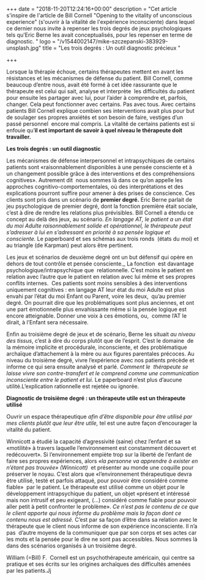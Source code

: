+++
date = "2018-11-20T12:24:16+00:00"
description = "Cet article s'inspire de l'article de Bill Cornell \"Opening to the vitality of unconscious experience\" (s'ouvrir à la vitalité de l'expérience inconsciente) dans lequel ce dernier nous invite à repenser les trois degrés de jeux psychologiques tels qu'Eric Berne les avait conceptualisés, pour les repenser en terme de diagnostic. "
logo = "/v1544002147/mike-szczepanski-383929-unsplash.jpg"
title = "Les trois degrés : Un outil diagnostic précieux "

+++

Lorsque la thérapie échoue, certains thérapeutes mettent en avant les résistances et les mécanismes de défense du patient. Bill Cornell, comme beaucoup d’entre nous, avait été formé à cet idée rassurante que le thérapeute est celui qui sait, analyse et interprète  les difficultés du patient pour ensuite les partager avec lui, pour l’aider à comprendre et, parfois, changer. Cela peut fonctionner avec certains. Pas avec tous. Avec certains patients Bill Cornell explique combien ses interventions avait plus pour but de soulager ses propres anxiétés et son besoin de faire, vestiges d’un passé personnel  encore mal compris. La vitalité de certains patients est si enfouie qu’**il est important de savoir à quel niveau le thérapeute doit travailler.**

**Les trois degrés : un outil diagnostic**

Les mécanismes de défense interpersonnel et intrapsychiques de certains patients sont «raisonnablement disponibles à une pensée consciente et à un changement possible grâce à des interventions et des compréhensions cognitives». Autrement dit  nous sommes là dans ce qu’on appelle les approches cognitivo-comportementales, où des interprétations et des explications pourront suffire pour amener à des prises de conscience. Ces clients sont pris dans un scénario de **premier degré.** Eric Berne parlait de jeu psychologique de premier degré, dont la fonction première était sociale, c’est à dire de rendre les relations plus prévisibles. Bill Cornell a étendu ce concept au delà des jeux, au scénario. _En langage AT, le patient a un état du moi Adulte raisonnablement solide et opérationnel, le thérapeute peut s’adresser à lui en s’adressant en priorité à sa pensée logique et consciente._ Le paperboard et ses schémas aux trois ronds  (états du moi) et au triangle (de Karpman) peut alors être pertinent.

Les jeux et scénarios de deuxième degré ont un but défensif qui opère en dehors de tout contrôle et pensée consciente._ La fonction  est davantage psychologique/intrapsychique que  relationnelle. C’est moins le patient en relation avec l’autre que le patient en relation avec lui même et ses propres conflits internes.  Ces patients sont moins sensibles à des interventions uniquement cognitives : en langage AT leur état du moi Adulte est plus envahi par l’état du moi Enfant ou Parent, voire les deux,  qu’au premier degré. On pourrait dire que les problématiques sont plus anciennes, et ont une part émotionnelle plus envahissante même si la pensée logique est encore atteignable. Donner une voix à ces émotions, ou,  comme l’AT le dirait, à l’Enfant sera nécessaire.

Enfin au troisième degré de jeux et de scénario, Berne les situait _au niveau des tissus_, c’est à dire du corps plutôt que de l’esprit. C’est le domaine  de la mémoire implicite et procédurale, inconsciente, et des problématique archaïque d’attachement à la mère ou aux figures parentales précoces. Au niveau du troisième degré, vivre l’expérience avec nos patients précède et informe ce qui sera ensuite analysé et parlé. _Comment le  thérapeute se laisse vivre son contre-transfert et le comprend comme une communication inconsciente entre le patient et lui._ Le paperboard n’est plus d’aucune utilité.L’explication rationnelle est rejetée ou ignorée.

**Diagnostic de troisième degré : un thérapeute utile est un thérapeute utilisé**

Ouvrir un espace thérapeutique _afin d’être disponible pour être utilisé par mes clients plutôt que leur être utile,_ tel est une autre façon d’encourager la vitalité du patient.

Winnicott a étudié la capacité d’agressivité (saine) chez l’enfant et sa «motilité» à travers laquelle l’environnement est constamment découvert et redécouvert». Si l’environnement empiète trop sur la liberté de l’enfant de faire ses propres expériences, alors _«la personne va apprendre à exister en n’étant pas trouvée» (Winnicott)_  et présenter au monde une coquille pour préserver le noyau. C’est alors que «l’environnement thérapeutique devra être utilisé, testé et parfois attaqué, pour pouvoir être considéré comme fiable»  par le patient. Le thérapeute est utilisé comme un objet pour le développement intrapsychique du patient, un objet «présent et intéressé mais non intrusif et peu exigeant, (...) considéré comme fiable pour pouvoir aller petit à petit confronter le problème». _Ce n’est pas le contenu de ce que le client apporte qui nous informe du problème mais la façon dont ce contenu nous est adressé._ C’est par sa façon d’être dans sa relation avec le thérapeute que le client nous informe de son expérience inconsciente. Il n’a pas  d’autre moyens de la communiquer que par son corps et ses actes car les mots et la pensée pour le dire ne sont pas accessibles. Nous sommes là dans des scénarios organisés à un troisième degré.

William (=Bill) F.  Cornell est un psychothérapeute américain, qui centre sa pratique et ses écrits sur les origines archaïques des difficultés amenées par les patients.Jj